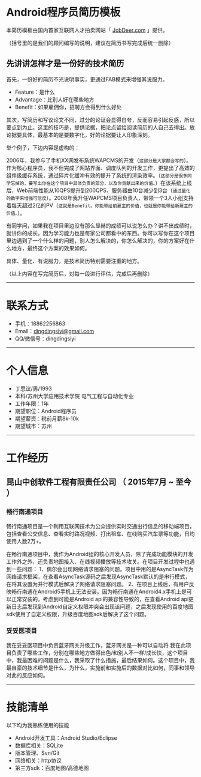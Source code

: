 # Android程序员简历模板

本简历模板由国内首家互联网人才拍卖网站「 [JobDeer.com](http://www.jobdeer.com) 」提供。

（括号里的是我们的顾问编写的说明，建议在简历书写完成后统一删除）

## 先讲讲怎样才是一份好的技术简历

首先，一份好的简历不光说明事实，更通过FAB模式来增强其说服力。

 - Feature：是什么
 - Advantage：比别人好在哪些地方
 - Benefit：如果雇佣你，招聘方会得到什么好处 

其次，写简历和写议论文不同，过分的论证会显得自夸，反而容易引起反感，所以要点到为止。这里的技巧是，提供论据，把论点留给阅读简历的人自己去得出。放论据要具体，最基本的是要数字化，好的论据要让人印象深刻。

举个例子，下边内容是虚构的：

2006年，我参与了手机XX网发布系统WAPCMS的开发（```这部分是大家都会写的```）。作为核心程序员，我不但完成了网站界面、调度队列的开发工作，更提出了高效的组件级缓存系统，通过碎片化缓冲有效的提升了系统的渲染效率。（```这部分是很多同学忘掉的，要写出你在这个项目中具体负责的部分，以及你贡献出来的价值。```）在该系统上线后，Web前端性能从10QPS提升到200QPS，服务器由10台减少到3台（``` 通过量化的数字来增强可信度 ```）。2008年我升任WAPCMS项目负责人，带领一个3人小组支持着每天超过2亿的PV（``` 这就是Benefit。你能带给前雇主的价值，也就是你能带给新雇主的价值。 ```）。

有同学问，如果我在项目里边没有那么显赫的成绩可以说怎么办？讲不出成绩时，就讲你的成长。因为学习能力也是每家公司都看中的东西。你可以写你在这个项目里边遇到了一个什么样的问题，别人怎么解决的，你怎么解决的，你的方案好在什么地方，最终这个方案的效果如何。

具体、量化、有说服力，是技术简历特别需要注重的地方。

（以上内容在写完简历后，对每一段进行评估，完成后再删除）

---


# 联系方式

- 手机：18862256863
- Email：dingdingsiyi@gmail.com
- QQ/微信号：dingdingsiyi

---

# 个人信息

 - 丁思议/男/1993 
 - 本科/苏州大学应用技术学院 电气工程与自动化专业
 - 工作年限：1年
 - 期望职位：Android程序员
 - 期望薪资：税前月薪8k-10k
 - 期望城市：苏州

---

# 工作经历

## 昆山中创软件工程有限责任公司 （ 2015年7月 ~ 至今 ）

### 畅行南通项目
畅行南通项目是一个利用互联网技术为公众提供实时交通出行信息的移动端项目，包括查看公交信息、查看实时路况视频、打出租车、在线购买汽车票等功能，日均使用人数2万+。

在畅行南通项目中，我作为Android组的核心开发人员，除了完成功能模块的开发工作外之外，还负责地图接入、在线视频播放等技术攻关。在项目开发过程中也遇到一些问题：
1、偶尔会出现网络请求阻塞的问题。项目中用的是AsyncTask作为网络请求框架，在查看AsyncTask源码之后发现AsyncTask默认的是串行模式，在将其设置为并行模式后解决了网络请求阻塞问题。
2、在项目上线后，有用户反映畅行南通在Android5手机上无法安装。因为畅行南通在Android4.x手机上是可以正常安装的，考虑到可能是Android api的兼容性导致的，在查看Android   api更新日志后发现到Android自定义权限冲突会出现该问题，之后发现使用的百度地图sdk使用了自定义权限，升级百度地图sdk后解决了这个问题。

###  妥妥医项目
我在妥妥医项目中负责蓝牙网关升级工作，蓝牙网关是一种可以自动将
我在此项目负责了哪些工作，分别在哪些地方做得出色/和别人不一样/成长快，这个项目中，我最困难的问题是什么，我采取了什么措施，最后结果如何。这个项目中，我最自豪的技术细节是什么，为什么，实施前和实施后的数据对比如何，同事和领导对此的反应如何。

---

# 技能清单
以下均为我熟练使用的技能

- Android开发工具：Android Studio/Eclipse
- 数据库相关：SQLite
- 版本管理、Svn/Git
- 网络相关：http协议
- 第三方sdk：百度地图/高德地图
